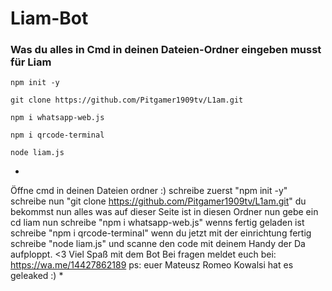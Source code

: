 # Liam-Bot

### Was du alles in Cmd in deinen Dateien-Ordner eingeben musst für Liam
```
npm init -y
```

```
git clone https://github.com/Pitgamer1909tv/L1am.git
```

```
npm i whatsapp-web.js
```

```
npm i qrcode-terminal
```

```
node liam.js
```


*
Öffne cmd in deinen Dateien ordner :) 
schreibe zuerst "npm init -y"
schreibe nun "git clone https://github.com/Pitgamer1909tv/L1am.git"
du bekommst nun alles was auf dieser Seite ist in diesen Ordner nun gebe ein cd liam
nun schreibe "npm i whatsapp-web.js"
wenns fertig geladen ist schreibe "npm i qrcode-terminal"
wenn du jetzt mit der einrichtung fertig schreibe "node liam.js"
und scanne den code mit deinem Handy der Da aufploppt. <3 
Viel Spaß mit dem Bot Bei fragen meldet euch bei: https://wa.me/14427862189
ps: euer Mateusz Romeo Kowalsi hat es geleaked :)
*
